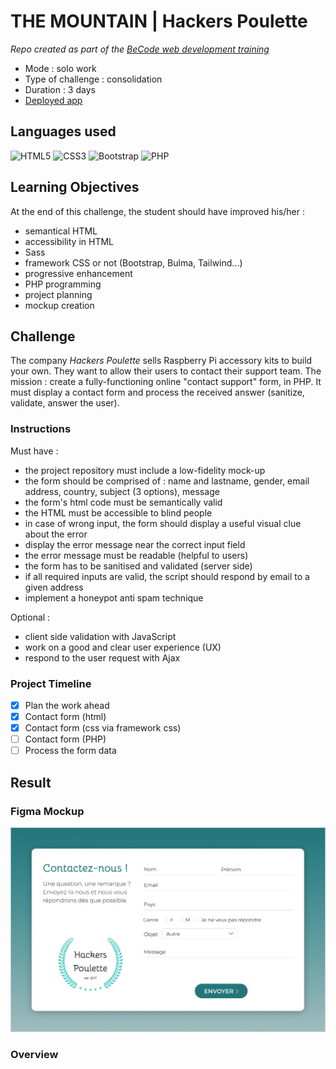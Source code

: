 # THE MOUNTAIN | Hackers Poulette

_Repo created as part of the [BeCode web development training](https://becode.org/fr/apprendre/developpeur-web-junior/)_

- Mode : solo work
- Type of challenge : consolidation
- Duration : 3 days
- [Deployed app](https://eprts-hackers-poulette.herokuapp.com/)

## Languages used

![HTML5](https://img.shields.io/badge/html5-%23E34F26.svg?style=for-the-badge&logo=html5&logoColor=white)
![CSS3](https://img.shields.io/badge/css3-%231572B6.svg?style=for-the-badge&logo=css3&logoColor=white) ![Bootstrap](https://img.shields.io/badge/bootstrap-%23563D7C.svg?style=for-the-badge&logo=bootstrap&logoColor=white)
![PHP](https://img.shields.io/badge/php-%23777BB4.svg?style=for-the-badge&logo=php&logoColor=white)

## Learning Objectives

At the end of this challenge, the student should have improved his/her :

- semantical HTML
- accessibility in HTML
- Sass
- framework CSS or not (Bootstrap, Bulma, Tailwind...)
- progressive enhancement
- PHP programming
- project planning
- mockup creation

## Challenge

The company _Hackers Poulette_ sells Raspberry Pi accessory kits to build your own. They want to allow their users to contact their support team. The mission : create a fully-functioning online "contact support" form, in PHP. It must display a contact form and process the received answer (sanitize, validate, answer the user).

### Instructions

Must have :

- the project repository must include a low-fidelity mock-up
- the form should be comprised of : name and lastname, gender, email address, country, subject (3 options), message
- the form's html code must be semantically valid
- the HTML must be accessible to blind people
- in case of wrong input, the form should display a useful visual clue about the error
- display the error message near the correct input field
- the error message must be readable (helpful to users)
- the form has to be sanitised and validated (server side)
- if all required inputs are valid, the script should respond by email to a given address
- implement a honeypot anti spam technique

Optional :

- client side validation with JavaScript
- work on a good and clear user experience (UX)
- respond to the user request with Ajax

### Project Timeline

- [x] Plan the work ahead
- [x] Contact form (html)
- [x] Contact form (css via framework css)
- [ ] Contact form (PHP)
- [ ] Process the form data

## Result

### Figma Mockup

<p align="center">
    <img src="/assets/img/mockup/HackersPoulette_contactform_mockup.png" width="800"/>
</p>

### Overview
